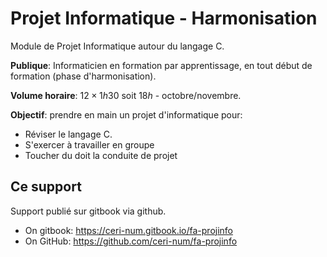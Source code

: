 # Projet Informatique - Harmonisation

Module de Projet Informatique autour du langage C.

**Publique**: Informaticien en formation par apprentissage, en tout début de formation (phase d'harmonisation).

**Volume horaire**: $12 \times 1h30$ soit $18h$ - octobre/novembre.

**Objectif**: prendre en main un projet d'informatique pour:

- Réviser le langage C.
- S'exercer à travailler en groupe
- Toucher du doit la conduite de projet

## Ce support

Support publié sur gitbook via github.

- On gitbook: https://ceri-num.gitbook.io/fa-projinfo
- On GitHub: https://github.com/ceri-num/fa-projinfo

